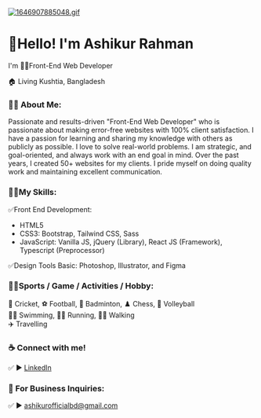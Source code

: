 [![1646907885048.gif](https://i.postimg.cc/DZdP59Tv/1646907885048.gif)](https://postimg.cc/N9FXjPFS)

# 👋Hello! I'm Ashikur Rahman
<p>I'm 👨‍💻Front-End Web Developer </p> <p>🏠 Living Kushtia, Bangladesh </p>

### 👨‍🏫 About Me:
<p>Passionate and results-driven "Front-End Web Developer" who is passionate about making error-free websites with 100% client satisfaction. I have a passion for learning and sharing my knowledge with others as publicly as possible. I love to solve real-world problems. I am strategic, and goal-oriented, and always work with an end goal in mind. Over the past years, I created 50+ websites for my clients. I pride myself on doing quality work and maintaining excellent communication. </p>

### 👨‍💻My Skills:
✅Front End Development: 
- HTML5
- CSS3: Bootstrap, Tailwind CSS, Sass
- JavaScript: Vanilla JS, jQuery (Library), React JS (Framework), Typescript (Preprocessor)

✅Design Tools Basic: Photoshop, Illustrator, and Figma <br>
### 🙍‍♂️Sports / Game / Activities / Hobby:
🏏 Cricket, ⚽ Football, 🏸 Badminton, ♟️ Chess, 🏐 Volleyball  <br>
🏊‍♂️ Swimming, 🏃‍♂️ Running, 🚶‍♂️ Walking  <br>
✈️ Travelling <br>

### ☕ Connect with me!
✅ ► <a href="https://www.linkedin.com/in/helloashikur/">LinkedIn</a>

### 📧 For Business Inquiries:
✅ ► ashikurofficialbd@gmail.com   





